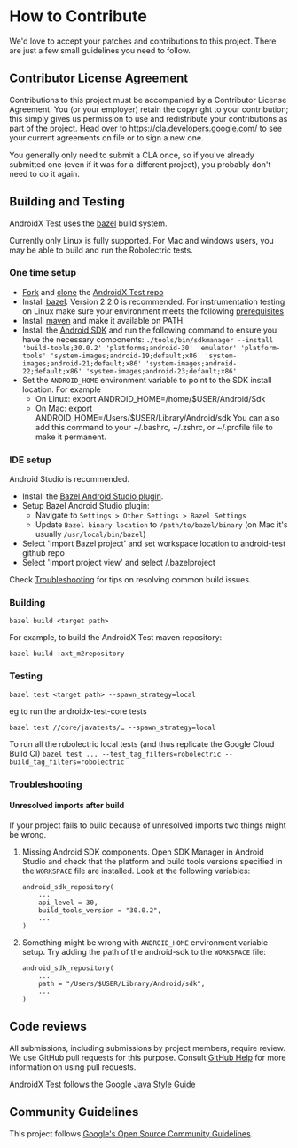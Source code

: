 # How to Contribute

We'd love to accept your patches and contributions to this project. There are
just a few small guidelines you need to follow.

## Contributor License Agreement

Contributions to this project must be accompanied by a Contributor License
Agreement. You (or your employer) retain the copyright to your contribution;
this simply gives us permission to use and redistribute your contributions as
part of the project. Head over to <https://cla.developers.google.com/> to see
your current agreements on file or to sign a new one.

You generally only need to submit a CLA once, so if you've already submitted one
(even if it was for a different project), you probably don't need to do it
again.

## Building and Testing

AndroidX Test uses the [bazel](https://bazel.build) build system.

Currently only Linux is fully supported. For Mac and windows users, you may be able to build 
and run the Robolectric tests.

### One time setup

*   [Fork](https://help.github.com/articles/fork-a-repo/) and
    [clone](https://help.github.com/articles/cloning-a-repository/) the
    [AndroidX Test repo](https://github.com/android/android-test)
*   Install [bazel](https://docs.bazel.build/versions/master/install.html).
    Version 2.2.0 is recommended. For instrumentation testing on Linux make sure your environment 
    meets the following
    [prerequisites](https://docs.bazel.build/versions/master/android-instrumentation-test.html#prerequisites)
*   Install [maven](http://maven.apache.org/install.html) and make it available
    on PATH.
*   Install the [Android SDK](https://developer.android.com/studio/install) and
    run the following command to ensure you have the necessary components:
    `./tools/bin/sdkmanager --install 'build-tools;30.0.2'
    'platforms;android-30' 'emulator' 'platform-tools'
    'system-images;android-19;default;x86'
    'system-images;android-21;default;x86'
    'system-images;android-22;default;x86'
    'system-images;android-23;default;x86'`
*   Set the `ANDROID_HOME` environment variable to point to the SDK install
    location. For example
    *   On Linux: export ANDROID_HOME=/home/$USER/Android/Sdk
    *   On Mac: export ANDROID_HOME=/Users/$USER/Library/Android/sdk
    You can also add this command to your ~/.bashrc, ~/.zshrc, or ~/.profile file to make it 
    permanent.

### IDE setup

Android Studio is recommended.

*   Install the [Bazel Android Studio plugin](https://docs.bazel.build/versions/master/ide.html).
*   Setup Bazel Android Studio plugin:
    *   Navigate to `Settings > Other Settings > Bazel Settings`
    *   Update `Bazel binary location` to `/path/to/bazel/binary` (on Mac it's usually 
      `/usr/local/bin/bazel`)
*   Select 'Import Bazel project' and set workspace location to android-test
    github repo
*   Select 'Import project view' and select <github repo>/.bazelproject

Check [Troubleshooting](#troubleshooting) for tips on resolving common build issues.

### Building

```
bazel build <target path>
```

For example, to build the AndroidX Test maven repository:
```
bazel build :axt_m2repository
```

### Testing

```
bazel test <target path> --spawn_strategy=local
```

eg to run the androidx-test-core tests
```
bazel test //core/javatests/… --spawn_strategy=local
```

To run all the robolectric local tests (and thus replicate the Google Cloud
Build CI) `bazel test ... --test_tag_filters=robolectric
--build_tag_filters=robolectric`

### Troubleshooting

#### Unresolved imports after build

If your project fails to build because of unresolved imports two things might be wrong.

1. Missing Android SDK components.
   Open SDK Manager in Android Studio and check that the platform and build tools versions specified in the `WORKSPACE` file are installed.
   Look at the following variables:

    ```bazel
    android_sdk_repository(
        ...
        api_level = 30,
        build_tools_version = "30.0.2",
        ...
    )
    ```

2. Something might be wrong with `ANDROID_HOME` environment variable setup. Try adding the path of 
the android-sdk to the `WORKSPACE` file:

    ```bazel
    android_sdk_repository(
        ...
        path = "/Users/$USER/Library/Android/sdk",
        ...
    )
    ```

## Code reviews

All submissions, including submissions by project members, require review. We
use GitHub pull requests for this purpose. Consult
[GitHub Help](https://help.github.com/articles/about-pull-requests/) for more
information on using pull requests.

AndroidX Test follows the [Google Java Style Guide](http://google.github.io/styleguide/javaguide.html)

## Community Guidelines

This project follows [Google's Open Source Community
Guidelines](https://opensource.google.com/conduct/).
